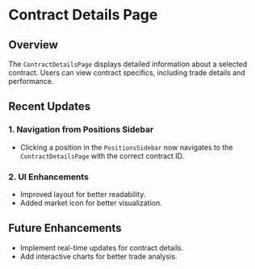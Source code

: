 # Contract Details Page

## Overview
The `ContractDetailsPage` displays detailed information about a selected contract. Users can view contract specifics, including trade details and performance.

## Recent Updates
### 1. Navigation from Positions Sidebar
- Clicking a position in the `PositionsSidebar` now navigates to the `ContractDetailsPage` with the correct contract ID.

### 2. UI Enhancements
- Improved layout for better readability.
- Added market icon for better visualization.

## Future Enhancements
- Implement real-time updates for contract details.
- Add interactive charts for better trade analysis.
